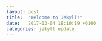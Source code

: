 ```yaml
---
layout: post
title:  "Welcome to Jekyll!"
date:   2017-03-04 18:10:19 +0100
categories: jekyll update
---
```

